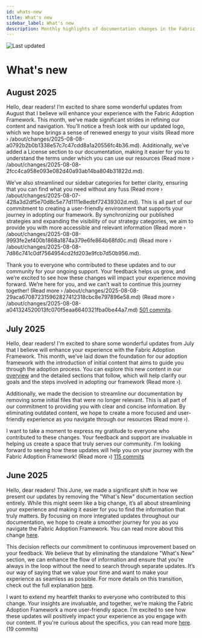 ```yaml
---
id: whats-new
title: What's new
sidebar_label: What's new
description: Monthly highlights of documentation changes in the Fabric Adoption Framework.
---
```


![Last updated](https://img.shields.io/badge/last%20updated-"2025--08--08-brightgreen)

# What's new

## August 2025

Hello, dear readers! I’m excited to share some wonderful updates from August that I believe will enhance your experience with the Fabric Adoption Framework. This month, we’ve made significant strides in refining our content and navigation. You’ll notice a fresh look with our updated logo, which we hope brings a sense of renewed energy to your visits (Read more › /about/changes/2025-08-08-a0792b2b0b1338e57c7c47cdd8a1a20556fc4b36.md). Additionally, we’ve added a License section to our documentation, making it easier for you to understand the terms under which you can use our resources (Read more › /about/changes/2025-08-08-2fcc4ca958e093e082d40a93ab14ba804b31822d.md). 

We’ve also streamlined our sidebar categories for better clarity, ensuring that you can find what you need without any fuss (Read more › /about/changes/2025-08-07-428a3d2df5e70d8c5e77d1111e8edbf72439302d.md). This is all part of our commitment to creating a user-friendly environment that supports your journey in adopting our framework. By synchronizing our published strategies and expanding the visibility of our strategy categories, we aim to provide you with more accessible and relevant information (Read more › /about/changes/2025-08-08-9993fe2ef400b1868a1874a379e6fe864b68fd0c.md) (Read more › /about/changes/2025-08-08-7d86c741c0df7564954cd2fd203e9fcb7d50b956.md).

Thank you to everyone who contributed to these updates and to our community for your ongoing support. Your feedback helps us grow, and we’re excited to see how these changes will impact your experience moving forward. We’re here for you, and we can’t wait to continue this journey together! (Read more › /about/changes/2025-08-08-29aca670872315962827412318cbc8e797896e58.md) (Read more › /about/changes/2025-08-08-a041324520013fc070f5eaa6640321fba0be44a7.md) [501 commits](https://github.com/TheTrustedAdvisor/FabricAdoptionFramework/commits/main?since=2025-08-01&until=2025-08-31).

## July 2025

Hello, dear readers! I'm excited to share some wonderful updates from July that I believe will enhance your experience with the Fabric Adoption Framework. This month, we’ve laid down the foundation for our adoption framework with the introduction of initial content that aims to guide you through the adoption process. You can explore this new content in our [overview](https://fabricadoptionframework.com/about/changes/2025-07-20-21d18ea99b20ea417847b8f13538bf12ad8d7505.md) and the detailed sections that follow, which will help clarify our goals and the steps involved in adopting our framework (Read more ›).

Additionally, we made the decision to streamline our documentation by removing some initial files that were no longer relevant. This is all part of our commitment to providing you with clear and concise information. By eliminating outdated content, we hope to create a more focused and user-friendly experience as you navigate through our resources (Read more ›). 

I want to take a moment to express my gratitude to everyone who contributed to these changes. Your feedback and support are invaluable in helping us create a space that truly serves our community. I’m looking forward to seeing how these updates will help you on your journey with the Fabric Adoption Framework! (Read more ›) [115 commits](https://github.com/TheTrustedAdvisor/FabricAdoptionFramework/commits/main?since=2025-07-01&until=2025-07-31)

## June 2025

Hello, dear readers! This June, we made a significant shift in how we present our updates by removing the "What's New" documentation section entirely. While this might seem like a big change, it’s all about streamlining your experience and making it easier for you to find the information that truly matters. By focusing on more integrated updates throughout our documentation, we hope to create a smoother journey for you as you navigate the Fabric Adoption Framework. You can read more about this change [here](https://fabricadoptionframework.com/about/changes/2025-06-03-5a7d4f72ccbbd73c700b77c1b485216d1e29c0ea.md).

This decision reflects our commitment to continuous improvement based on your feedback. We believe that by eliminating the standalone "What's New" section, we can enhance the flow of information and ensure that you’re always in the loop without the need to search through separate updates. It’s our way of saying that we value your time and want to make your experience as seamless as possible. For more details on this transition, check out the full explanation [here](https://fabricadoptionframework.com/about/changes/2025-06-03-3a35144aa92198574f983f6a3054dd2b5db3ab9c.md).

I want to extend my heartfelt thanks to everyone who contributed to this change. Your insights are invaluable, and together, we’re making the Fabric Adoption Framework a more user-friendly space. I’m excited to see how these updates will positively impact your experience as you engage with our content. If you're curious about the specifics, you can read more [here](https://fabricadoptionframework.com/about/changes/2025-06-03-7c6550e937678bffe3597b09ea2138ab7df9c60d.md). (19 commits)
